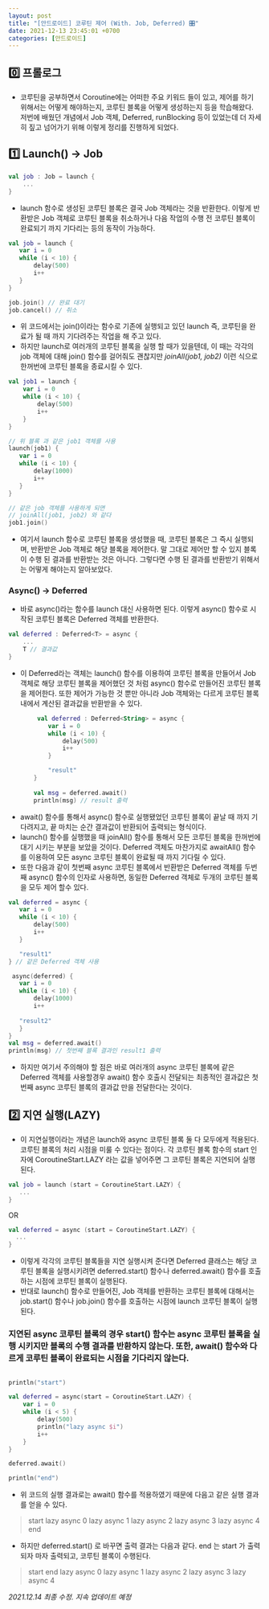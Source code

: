 ```yaml
---
layout: post
title: "[안드로이드] 코루틴 제어 (With. Job, Deferred) 🎛"
date: 2021-12-13 23:45:01 +0700
categories: [안드로이드]
---
```


 ## 0️⃣ 프롤로그
 * 코루틴을 공부하면서 Coroutine에는 어떠한 주요 키워드 들이 있고, 제어를 하기 위해서는 어떻게 해야하는지, 코루틴 블록을 어떻게 생성하는지 등을 학습해왔다. 저번에 배웠던 개념에서 Job 객체, Deferred, runBlocking 등이 있었는데 더 자세히 짚고 넘어가기 위해 이렇게 정리를 진행하게 되었다.

 ## 1️⃣ Launch() -> Job
 ```kotlin
 val job : Job = launch {
     ...
 }
 ```

 * launch 함수로 생성된 코루틴 블록은 결국 Job 객체라는 것을 반환한다. 이렇게 반환받은 Job 객체로 코루틴 블록을 취소하거나 다음 작업의 수행 전 코루틴 블록이 완료되기 까지 기다리는 등의 동작이 가능하다.

 ```kotlin
 val job = launch {
    var i = 0
    while (i < 10) {
        delay(500)
        i++
    }
 }

 job.join() // 완료 대기
 job.cancel() // 취소
 ```

 * 위 코드에서는 join()이라는 함수로 기존에 실행되고 있던 launch 즉, 코루틴을 완료가 될 때 까지 기다려주는 작업을 해 주고 있다.
 * 하지만 launch로 여러개의 코루틴 블록을 실행 할 때가 있을텐데, 이 때는 각각의 job 객체에 대해  join() 함수를 걸어줘도 괜찮지만 _joinAll(job1, job2)_ 이런 식으로 한꺼번에 코루틴 블록을 종료시킬 수 있다.
 
 ```kotlin
 val job1 = launch {
     var i = 0
     while (i < 10) {
         delay(500)
         i++
     }
 }
 
 // 위 블록 과 같은 job1 객체를 사용
 launch(job1) {
    var i = 0
    while (i < 10) {
        delay(1000)
        i++
    }
 }
 
 // 같은 job 객체를 사용하게 되면
 // joinAll(job1, job2) 와 같다
 job1.join()
 ```

 * 여기서 launch 함수로 코루틴 블록을 생성했을 때, 코루틴 블록은 그 즉시 실행되며, 반환받은 Job 객체로 해당 블록을 제어한다. 말 그대로 제어만 할 수 있지 블록이 수행 된 결과를 반환받는 것은 아니다. 그렇다면 수행 된 결과를 반환받기 위해서는 어떻게 해야는지 알아보았다.

 ### Async() -> Deferred
 * 바로 async()라는 함수를 launch 대신 사용하면 된다. 이렇게 async() 함수로 시작된 코루틴 블록은 Deferred 객체를 반환한다.
 ```kotlin
 val deferred : Deferred<T> = async {
     ...
     T // 결과값
 }
 ```
 * 이 Deferred라는 객체는 launch() 함수를 이용하여 코루틴 블록을 만들어서 Job객체로 해당 코루틴 블록을 제어했던 것 처럼 async() 함수로 만들어진 코루틴 블록을 제어한다. 또한 제어가 가능한 것 뿐만 아니라 Job 객체와는 다르게 코루틴 블록 내에서 계산된 결과값을 반환받을 수 있다.
 ```kotlin
         val deferred : Deferred<String> = async {
            var i = 0
            while (i < 10) {
                delay(500)
                i++
            }

            "result"
        }
        
        val msg = deferred.await()
        println(msg) // result 출력
 ```
 * await() 함수를 통해서 async() 함수로 실행됐었던 코루틴 블록이 끝날 때 까지 기다려지고, 끝 마치는 순간 결과값이 반환되어 출력되는 형식이다.
 * launch() 함수를 실행했을 때 joinAll() 함수를 통해서 모든 코루틴 블록을 한꺼번에 대기 시키는 부분을 보았을 것이다. Deferred 객체도 마찬가지로 awaitAll() 함수를 이용하여 모든 async 코루틴 블록이 완료될 때 까지 기다릴 수 있다.
 * 또한 다음과 같이 첫번째 async 코루틴 블록에서 반환받은 Deferred 객체를 두번째 async() 함수의 인자로 사용하면, 동일한 Deferred 객체로 두개의 코루틴 블록을 모두 제어 할수 있다.
 ```kotlin
val deferred = async {
    var i = 0
    while (i < 10) {
        delay(500)
        i++
    }

    "result1"
} // 같은 Deferred 객체 사용

  async(deferred) {
    var i = 0
    while (i < 10) {
        delay(1000)
        i++
      
    "result2"
    }
}
val msg = deferred.await()
println(msg) // 첫번째 블록 결과인 result1 출력
 ```
 * 하지만 여기서 주의해야 할 점은 바로 여러개의 async 코루틴 블록에 같은 Deferred 객체를 사용할경우 await() 함수 호출시 전달되는 최종적인 결과값은 첫번째 async 코루틴 블록의 결과값 만을 전달한다는 것이다.

 ## 2️⃣ 지연 실행(LAZY)
 * 이 지연실행이라는 개념은 launch와 async 코루틴 블록 둘 다 모두에게 적용된다. 코루틴 블록의 처리 시점을 미룰 수 있다는 점이다. 각 코루틴 블록 함수의 start 인자에 CoroutineStart.LAZY 라는 값을 넣어주면 그 코루틴 블록은 지연되어 실행된다.
 
 ```kotlin
val job = launch (start = CoroutineStart.LAZY) {
    ...
}
 ```

OR

  ```kotlin
val deferred = async (start = CoroutineStart.LAZY) {
    ...
}
 ```
 
 * 이렇게 각각의 코루틴 블록들을 지연 실행시켜 준다면 Deferred 클래스는 해당 코루틴 블록을 실행시키려면 deferred.start() 함수나 deferred.await() 함수를 호출하는 시점에 코루틴 블록이 실행된다.
 * 반대로 launch() 함수로 만들어진, Job 객체를 반환하는 코루틴 블록에 대해서는 job.start() 함수나 job.join() 함수를 호출하는 시점에 launch 코루틴 블록이 실행된다.

 ### 지연된 async 코루틴 블록의 경우 start() 함수는 async 코루틴 블록을 실행 시키지만 블록의 수행 결과를 반환하지 않는다. 또한, await() 함수와 다르게 코루틴 블록이 완료되는 시점을 기다리지 않는다.

 ```kotlin
 
println("start")

 val deferred = async(start = CoroutineStart.LAZY) {
     var i = 0
     while (i < 5) {
         delay(500)
         println("lazy async $i")
         i++
     }
 }

 deferred.await()

 println("end")
 ```
 * 위 코드의 실행 결과로는 await() 함수를 적용하였기 때문에 다음고 같은 실행 결과를 얻을 수 있다.
 >start
lazy async 0
lazy async 1
lazy async 2
lazy async 3
lazy async 4
end

* 하지만 deferred.start() 로 바꾸면 출력 결과는 다음과 같다. end 는 start 가 출력 되자 마자 출력되고, 코루틴 블록이 수행된다.
>start
end
lazy async 0
lazy async 1
lazy async 2
lazy async 3
lazy async 4

_2021.12.14 최종 수정. 지속 업데이트 예정_